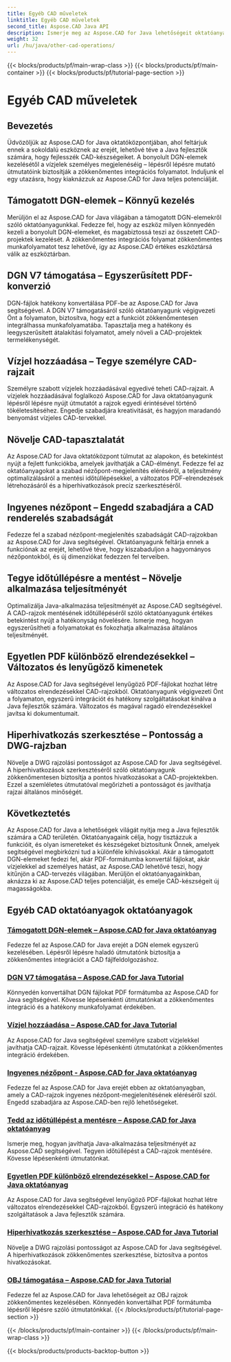 ```yaml
---
title: Egyéb CAD műveletek
linktitle: Egyéb CAD műveletek
second_title: Aspose.CAD Java API
description: Ismerje meg az Aspose.CAD for Java lehetőségeit oktatóanyagainkkal. A DGN-elemek kezelésétől a vízjelek hozzáadásaig könnyedén fejlesztheti CAD-készségeit.
weight: 32
url: /hu/java/other-cad-operations/
---
```


{{< blocks/products/pf/main-wrap-class >}}
{{< blocks/products/pf/main-container >}}
{{< blocks/products/pf/tutorial-page-section >}}

# Egyéb CAD műveletek

## Bevezetés

Üdvözöljük az Aspose.CAD for Java oktatóközpontjában, ahol feltárjuk ennek a sokoldalú eszköznek az erejét, lehetővé téve a Java fejlesztők számára, hogy fejlesszék CAD-készségeiket. A bonyolult DGN-elemek kezelésétől a vízjelek személyes megjelenéséig – lépésről lépésre mutató útmutatóink biztosítják a zökkenőmentes integrációs folyamatot. Induljunk el egy utazásra, hogy kiaknázzuk az Aspose.CAD for Java teljes potenciálját.

## Támogatott DGN-elemek – Könnyű kezelés

Merüljön el az Aspose.CAD for Java világában a támogatott DGN-elemekről szóló oktatóanyagunkkal. Fedezze fel, hogy az eszköz milyen könnyedén kezeli a bonyolult DGN-elemeket, és magabiztossá teszi az összetett CAD-projektek kezelését. A zökkenőmentes integrációs folyamat zökkenőmentes munkafolyamatot tesz lehetővé, így az Aspose.CAD értékes eszköztársá válik az eszköztárban.

## DGN V7 támogatása – Egyszerűsített PDF-konverzió

DGN-fájlok hatékony konvertálása PDF-be az Aspose.CAD for Java segítségével. A DGN V7 támogatásáról szóló oktatóanyagunk végigvezeti Önt a folyamaton, biztosítva, hogy ezt a funkciót zökkenőmentesen integrálhassa munkafolyamatába. Tapasztalja meg a hatékony és leegyszerűsített átalakítási folyamatot, amely növeli a CAD-projektek termelékenységét.

## Vízjel hozzáadása – Tegye személyre CAD-rajzait

Személyre szabott vízjelek hozzáadásával egyedivé teheti CAD-rajzait. A vízjelek hozzáadásával foglalkozó Aspose.CAD for Java oktatóanyagunk lépésről lépésre nyújt útmutatót a rajzok egyedi érintésével történő tökéletesítéséhez. Engedje szabadjára kreativitását, és hagyjon maradandó benyomást vízjeles CAD-tervekkel.

## Növelje CAD-tapasztalatát

Az Aspose.CAD for Java oktatóközpont túlmutat az alapokon, és betekintést nyújt a fejlett funkciókba, amelyek javíthatják a CAD-élményt. Fedezze fel az oktatóanyagokat a szabad nézőpont-megjelenítés eléréséről, a teljesítmény optimalizálásáról a mentési időtúllépésekkel, a változatos PDF-elrendezések létrehozásáról és a hiperhivatkozások precíz szerkesztéséről.

## Ingyenes nézőpont – Engedd szabadjára a CAD renderelés szabadságát

Fedezze fel a szabad nézőpont-megjelenítés szabadságát CAD-rajzokban az Aspose.CAD for Java segítségével. Oktatóanyagunk feltárja ennek a funkciónak az erejét, lehetővé téve, hogy kiszabaduljon a hagyományos nézőpontokból, és új dimenziókat fedezzen fel terveiben.

## Tegye időtúllépésre a mentést – Növelje alkalmazása teljesítményét

Optimalizálja Java-alkalmazása teljesítményét az Aspose.CAD segítségével. A CAD-rajzok mentésének időtúllépéséről szóló oktatóanyagunk értékes betekintést nyújt a hatékonyság növelésére. Ismerje meg, hogyan egyszerűsítheti a folyamatokat és fokozhatja alkalmazása általános teljesítményét.

## Egyetlen PDF különböző elrendezésekkel – Változatos és lenyűgöző kimenetek

Az Aspose.CAD for Java segítségével lenyűgöző PDF-fájlokat hozhat létre változatos elrendezésekkel CAD-rajzokból. Oktatóanyagunk végigvezeti Önt a folyamaton, egyszerű integrációt és hatékony szolgáltatásokat kínálva a Java fejlesztők számára. Változatos és magával ragadó elrendezésekkel javítsa ki dokumentumait.

## Hiperhivatkozás szerkesztése – Pontosság a DWG-rajzban

Növelje a DWG rajzolási pontosságot az Aspose.CAD for Java segítségével. A hiperhivatkozások szerkesztéséről szóló oktatóanyagunk zökkenőmentesen biztosítja a pontos hivatkozásokat a CAD-projektekben. Ezzel a szemléletes útmutatóval megőrizheti a pontosságot és javíthatja rajzai általános minőségét.

## Következtetés

Az Aspose.CAD for Java a lehetőségek világát nyitja meg a Java fejlesztők számára a CAD területén. Oktatóanyagaink célja, hogy tisztázzuk a funkcióit, és olyan ismereteket és készségeket biztosítunk Önnek, amelyek segítségével megbirkózni tud a különféle kihívásokkal. Akár a támogatott DGN-elemeket fedezi fel, akár PDF-formátumba konvertál fájlokat, akár vízjelekkel ad személyes hatást, az Aspose.CAD lehetővé teszi, hogy kitűnjön a CAD-tervezés világában. Merüljön el oktatóanyagainkban, aknázza ki az Aspose.CAD teljes potenciálját, és emelje CAD-készségeit új magasságokba.
## Egyéb CAD oktatóanyagok oktatóanyagok
### [Támogatott DGN-elemek – Aspose.CAD for Java oktatóanyag](./supported-dgn-elements/)
Fedezze fel az Aspose.CAD for Java erejét a DGN elemek egyszerű kezelésében. Lépésről lépésre haladó útmutatónk biztosítja a zökkenőmentes integrációt a CAD fájlfeldolgozáshoz.
### [DGN V7 támogatása – Aspose.CAD for Java Tutorial](./support-for-dgn-v7/)
Könnyedén konvertálhat DGN fájlokat PDF formátumba az Aspose.CAD for Java segítségével. Kövesse lépésenkénti útmutatónkat a zökkenőmentes integráció és a hatékony munkafolyamat érdekében.
### [Vízjel hozzáadása – Aspose.CAD for Java Tutorial](./add-watermark/)
Az Aspose.CAD for Java segítségével személyre szabott vízjelekkel javíthatja CAD-rajzait. Kövesse lépésenkénti útmutatónkat a zökkenőmentes integráció érdekében.
### [Ingyenes nézőpont - Aspose.CAD for Java oktatóanyag](./free-point-of-view/)
Fedezze fel az Aspose.CAD for Java erejét ebben az oktatóanyagban, amely a CAD-rajzok ingyenes nézőpont-megjelenítésének eléréséről szól. Engedd szabadjára az Aspose.CAD-ben rejlő lehetőségeket.
### [Tedd az időtúllépést a mentésre – Aspose.CAD for Java oktatóanyag](./put-timeout-on-save/)
Ismerje meg, hogyan javíthatja Java-alkalmazása teljesítményét az Aspose.CAD segítségével. Tegyen időtúllépést a CAD-rajzok mentésére. Kövesse lépésenkénti útmutatónkat.
### [Egyetlen PDF különböző elrendezésekkel – Aspose.CAD for Java oktatóanyag](./single-pdf-different-layouts/)
Az Aspose.CAD for Java segítségével lenyűgöző PDF-fájlokat hozhat létre változatos elrendezésekkel CAD-rajzokból. Egyszerű integráció és hatékony szolgáltatások a Java fejlesztők számára.
### [Hiperhivatkozás szerkesztése – Aspose.CAD for Java Tutorial](./edit-hyperlink/)
Növelje a DWG rajzolási pontosságot az Aspose.CAD for Java segítségével. A hiperhivatkozások zökkenőmentes szerkesztése, biztosítva a pontos hivatkozásokat.
### [OBJ támogatása – Aspose.CAD for Java Tutorial](./support-of-obj/)
Fedezze fel az Aspose.CAD for Java lehetőségeit az OBJ rajzok zökkenőmentes kezelésében. Könnyedén konvertálhat PDF formátumba lépésről lépésre szóló útmutatónkkal.
{{< /blocks/products/pf/tutorial-page-section >}}

{{< /blocks/products/pf/main-container >}}
{{< /blocks/products/pf/main-wrap-class >}}

{{< blocks/products/products-backtop-button >}}
